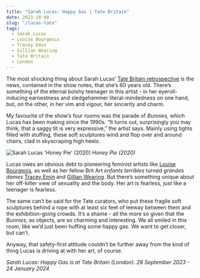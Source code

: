 ```yaml
---
title: "Sarah Lucas: Happy Gas | Tate Britain"
date: 2023-10-08
slug: "/lucas-tate"
tags:
  - Sarah Lucas 
  - Louise Bourgeois
  - Tracey Emin
  - Gillian Wearing
  - Tate Britain
  - London 
---
```


The most shocking thing about Sarah Lucas’ [Tate Britain retrospective](https://www.tate.org.uk/whats-on/tate-britain/sarah-lucas) is the news, contained in the show notes, that she’s 60 years old. There’s something of the eternal bolshy teenager in this artist - in her eyeroll-inducing earnestness and sledgehammer literal-mindedness on one hand, but, on the other, in her vim and vigour, her sincerity and charm.

My favourite of the show’s four rooms was the parade of *Bunnies,* which Lucas has been making since the 1990s. “It turns out, surprisingly you may think, that a saggy tit is very expressive,” the artist says. Mainly using tights filled with stuffing, these soft sculptures wind and flop over and around chairs, clad in skyscraping high heels. 

![Sarah Lucas 'Honey Pie' (2020)](/lucas-tate-1.jpg)
*Honey Pie (2020)*

Lucas owes an obvious debt to pioneering feminist artists like [Louise Bourgeois](https://artangled.com/tags/louise-bourgeois/), as well as her fellow Brit Art *enfants terribles* turned *grandes dames* [Tracey Emin](https://artangled.com/tags/tracey-emin/) and [Gillian Wearing](https://artangled.com/tags/gillian-wearing/). But there’s something unique about her off-kilter view of sexuality and the body. Her art is fearless, just like a teenager is fearless.

The same can’t be said for the Tate curators, who put these fragile soft sculptures behind a rope with at least six feet of leeway between them and the exhibition-going crowds. It’s a shame - all the more so given that the *Bunnies*, as objects, are so charming and interesting. We all smiled in this room, like we’d just been huffing some happy gas. We want to get closer, but can’t.

Anyway, that safety-first attitude couldn’t be further away from the kind of thing Lucas is driving at with her art, of course. 

*Sarah Lucas: Happy Gas is at Tate Britain (London). 28 September 2023 - 24 January 2024*
